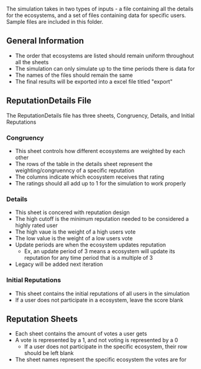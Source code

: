 The simulation takes in two types of inputs - a file containing all the details for the ecosystems, and a set of files containing data for specific users.
Sample files are included in this folder.

## General Information

* The order that ecosystems are listed should remain uniform throughout all the sheets
* The simulation can only simulate up to the time periods there is data for 
* The names of the files should remain the same
* The final results will be exported into a excel file titled "export" 


## ReputationDetails File

The ReputationDetails file has three sheets, Congruency, Details, and Initial Reputations

### Congruency
* This sheet controls how different ecosystems are weighted by each other
* The rows of the table in the details sheet represent the weighting/congruenncy of a specific reputation
* The columns indicate which ecosystem receives that rating 
* The ratings should all add up to 1 for the simulation to work properly
  
### Details
* This sheet is concered with reputation design
* The high cutoff is the minimum reputation needed to be considered a highly rated user
* The high vaue is the weight of a high users vote
* The low value is the weight of a low users vote
* Update periods are when the ecosystem updates reputation
  * Ex, an update period of 3 means a ecosystem will update its reputation for any time period that is a multiple of 3
* Legacy will be added next iteration
    
### Initial Reputations
* This sheet contains the initial reputations of all users in the simulation
* If a user does not participate in a ecosystem, leave the score blank

## Reputation Sheets

* Each sheet contains the amount of votes a user gets
* A vote is represented by a 1, and not voting is represented by a 0
  * If a user does not participate in the specific ecosystem, their row should be left blank 
* The sheet names represent the specific ecosystem the votes are for 
